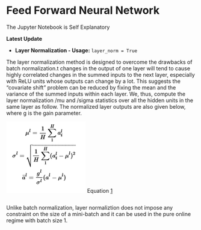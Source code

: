 # Feed Forward Neural Network

The Jupyter Notebook is Self Explanatory

**Latest Update**

- **Layer Normalization - Usage:**  ```layer_norm = True
                                    ```   
  
The layer normalization method is designed to overcome the drawbacks of batch normalization.t changes in the output of one layer will tend to cause highly correlated changes in the
summed inputs to the next layer, especially with ReLU units whose outputs can change by a lot.
This suggests the “covariate shift” problem can be reduced by fixing the mean and the variance of
the summed inputs within each layer. We, thus, compute the layer normalization /mu and /sigma statistics over all
the hidden units in the same layer as follow. The normalized layer outputs are also given below, where g is the gain parameter.

![](Images/layer_norm.png)
Equation [1](https://docs.google.com/document/d/1Iw_TUijQ-C6F0M3mWWco8_rDiuEblKvtr8mCB3ITLas/edit#bookmark=id.ih4sqznq0mj9)
  ```H - Number of Neurons in Layer l
   ```

Unlike batch normalization,
layer normaliztion does not impose any constraint on the size of a mini-batch and it can be used in
the pure online regime with batch size 1.

